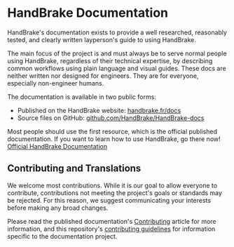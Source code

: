 HandBrake Documentation
=======================

HandBrake's documentation exists to provide a well researched, reasonably tested, and clearly written layperson's guide to using HandBrake.

The main focus of the project is and must always be to serve normal people using HandBrake, regardless of their technical expertise, by describing common workflows using plain language and visual guides. These docs are neither written nor designed for engineers. They are for everyone, especially non-engineer humans.

The documentation is available in two public forms:

- Published on the HandBrake website: [handbrake.fr/docs](https://handbrake.fr/docs/ "HandBrake Documentation")
- Source files on GitHub: [github.com/HandBrake/HandBrake-docs](https://github.com/HandBrake/HandBrake-docs/ "HandBrake Documentation source files")

Most people should use the first resource, which is the official published documentation. If you want to learn how to use HandBrake, go there now! [Official HandBrake Documentation](https://handbrake.fr/docs/)


## Contributing and Translations

We welcome most contributions. While it is our goal to allow everyone to contribute, contributions not meeting the project's goals or standards may be rejected. For this reason, we suggest communicating your interests before making any broad changes.

Please read the published documentation's [Contributing](https://handbrake.fr/docs/en/latest/contributing/contribute.html) article for more information, and this repository's [contributing guidelines](CONTRIBUTING.markdown) for information specific to the documentation project.

